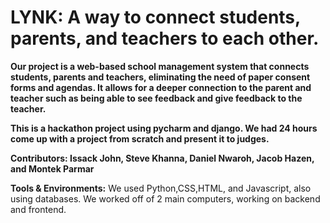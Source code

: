 # LYNK: A way to connect students, parents, and teachers to each other.

**Our project is a web-based school management system that connects students, parents and teachers, eliminating the need of paper consent forms and agendas. It allows for a deeper connection to the parent and teacher such as being able to see feedback and give feedback to the teacher.**

**This is a hackathon project using pycharm and django. We had 24 hours come up with a project from scratch and present it to judges.**

**Contributors: Issack John, Steve Khanna, Daniel Nwaroh, Jacob Hazen, and Montek Parmar**

**Tools & Environments:** We used Python,CSS,HTML, and Javascript, also using databases.
We worked off of 2 main computers, working on backend and frontend.
